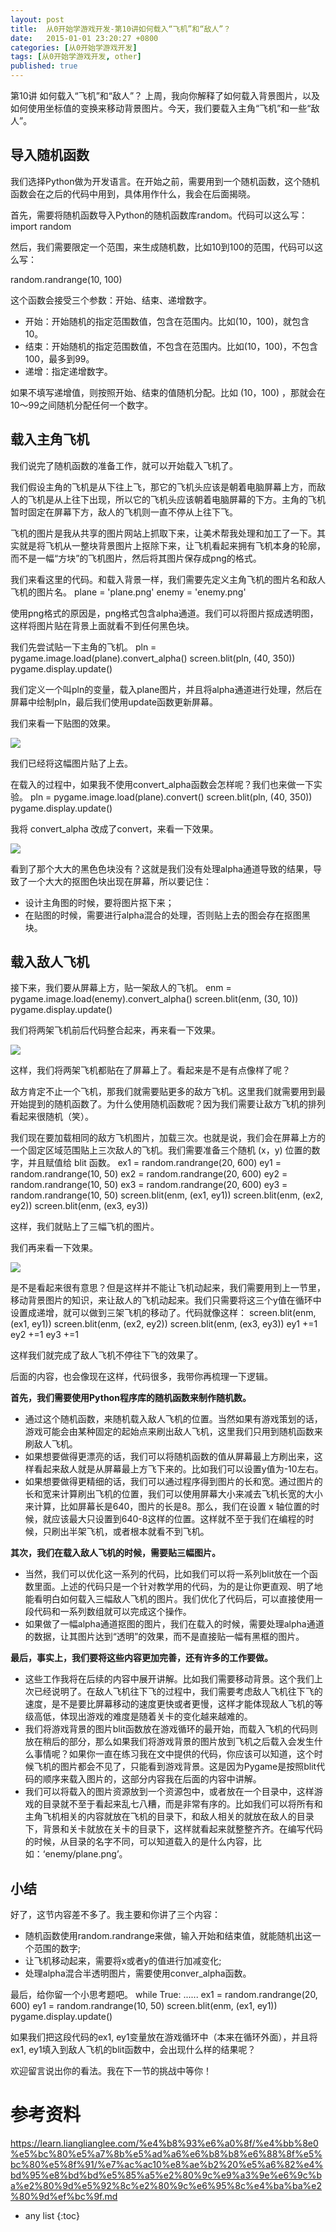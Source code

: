 ```yaml
---
layout: post
title:  从0开始学游戏开发-第10讲如何载入“飞机”和“敌人”？
date:   2015-01-01 23:20:27 +0800
categories: [从0开始学游戏开发]
tags: [从0开始学游戏开发, other]
published: true
---
```




第10讲 如何载入“飞机”和“敌人”？
上周，我向你解释了如何载入背景图片，以及如何使用坐标值的变换来移动背景图片。今天，我们要载入主角“飞机”和一些“敌人”。

## 导入随机函数

我们选择Python做为开发语言。在开始之前，需要用到一个随机函数，这个随机函数会在之后的代码中用到，具体用作什么，我会在后面揭晓。

首先，需要将随机函数导入Python的随机函数库random。代码可以这么写：
import random

然后，我们需要限定一个范围，来生成随机数，比如10到100的范围，代码可以这么写：

random.randrange(10, 100)

这个函数会接受三个参数：开始、结束、递增数字。

* 开始：开始随机的指定范围数值，包含在范围内。比如(10，100)，就包含10。
* 结束：开始随机的指定范围数值，不包含在范围内。比如(10，100)，不包含100，最多到99。
* 递增：指定递增数字。

如果不填写递增值，则按照开始、结束的值随机分配。比如 (10，100) ，那就会在10～99之间随机分配任何一个数字。

## 载入主角飞机

我们说完了随机函数的准备工作，就可以开始载入飞机了。

我们假设主角的飞机是从下往上飞，那它的飞机头应该是朝着电脑屏幕上方，而敌人的飞机是从上往下出现，所以它的飞机头应该朝着电脑屏幕的下方。主角的飞机暂时固定在屏幕下方，敌人的飞机则一直不停从上往下飞。

飞机的图片是我从共享的图片网站上抓取下来，让美术帮我处理和加工了一下。其实就是将飞机从一整块背景图片上抠除下来，让飞机看起来拥有飞机本身的轮廓，而不是一幅“方块”的飞机图片，然后将其图片保存成png的格式。

我们来看这里的代码。和载入背景一样，我们需要先定义主角飞机的图片名和敌人飞机的图片名。
plane = 'plane.png' enemy = 'enemy.png'

使用png格式的原因是，png格式包含alpha通道。我们可以将图片抠成透明图，这样将图片贴在背景上面就看不到任何黑色块。

我们先尝试贴一下主角的飞机。
pln = pygame.image.load(plane).convert_alpha() screen.blit(pln, (40, 350)) pygame.display.update()

我们定义一个叫pln的变量，载入plane图片，并且将alpha通道进行处理，然后在屏幕中绘制pln，最后我们使用update函数更新屏幕。

我们来看一下贴图的效果。

![](https://learn.lianglianglee.com/%e4%b8%93%e6%a0%8f/%e4%bb%8e0%e5%bc%80%e5%a7%8b%e5%ad%a6%e6%b8%b8%e6%88%8f%e5%bc%80%e5%8f%91/assets/3b13e0a3ff4b7006ee4a1ddbaf8309ca.jpg)

我们已经将这幅图片贴了上去。

在载入的过程中，如果我不使用convert_alpha函数会怎样呢？我们也来做一下实验。
pln = pygame.image.load(plane).convert() screen.blit(pln, (40, 350)) pygame.display.update()

我将 convert_alpha 改成了convert，来看一下效果。

![](https://learn.lianglianglee.com/%e4%b8%93%e6%a0%8f/%e4%bb%8e0%e5%bc%80%e5%a7%8b%e5%ad%a6%e6%b8%b8%e6%88%8f%e5%bc%80%e5%8f%91/assets/4ba2eb42b15c44056099e53489104d57.jpg)

看到了那个大大的黑色色块没有？这就是我们没有处理alpha通道导致的结果，导致了一个大大的抠图色块出现在屏幕，所以要记住：

* 设计主角图的时候，要将图片抠下来；
* 在贴图的时候，需要进行alpha混合的处理，否则贴上去的图会存在抠图黑块。

## 载入敌人飞机

接下来，我们要从屏幕上方，贴一架敌人的飞机。
enm = pygame.image.load(enemy).convert_alpha() screen.blit(enm, (30, 10)) pygame.display.update()

我们将两架飞机前后代码整合起来，再来看一下效果。

![](https://learn.lianglianglee.com/%e4%b8%93%e6%a0%8f/%e4%bb%8e0%e5%bc%80%e5%a7%8b%e5%ad%a6%e6%b8%b8%e6%88%8f%e5%bc%80%e5%8f%91/assets/ee3059e4cb999d4a5f532c634e88d331.jpg)

这样，我们将两架飞机都贴在了屏幕上了。看起来是不是有点像样了呢？

敌方肯定不止一个飞机，那我们就需要贴更多的敌方飞机。这里我们就需要用到最开始提到的随机函数了。为什么使用随机函数呢？因为我们需要让敌方飞机的排列看起来很随机（笑）。

我们现在要加载相同的敌方飞机图片，加载三次。也就是说，我们会在屏幕上方的一个固定区域范围贴上三次敌人的飞机。我们需要准备三个随机 (x，y) 位置的数字，并且赋值给 blit 函数。
ex1 = random.randrange(20, 600) ey1 = random.randrange(10, 50) ex2 = random.randrange(20, 600) ey2 = random.randrange(10, 50) ex3 = random.randrange(20, 600) ey3 = random.randrange(10, 50) screen.blit(enm, (ex1, ey1)) screen.blit(enm, (ex2, ey2)) screen.blit(enm, (ex3, ey3))

这样，我们就贴上了三幅飞机的图片。

我们再来看一下效果。

![](https://learn.lianglianglee.com/%e4%b8%93%e6%a0%8f/%e4%bb%8e0%e5%bc%80%e5%a7%8b%e5%ad%a6%e6%b8%b8%e6%88%8f%e5%bc%80%e5%8f%91/assets/b932a985b390ccf359a4a56f25796c7d.jpg)

是不是看起来很有意思？但是这样并不能让飞机动起来，我们需要用到上一节里，移动背景图片的知识，来让敌人的飞机动起来。我们只需要将这三个y值在循环中设置成递增，就可以做到三架飞机的移动了。代码就像这样：
screen.blit(enm, (ex1, ey1)) screen.blit(enm, (ex2, ey2)) screen.blit(enm, (ex3, ey3)) ey1 +=1 ey2 +=1 ey3 +=1

这样我们就完成了敌人飞机不停往下飞的效果了。

后面的内容，也会像现在这样，代码很多，我带你再梳理一下逻辑。

**首先，我们需要使用Python程序库的随机函数来制作随机数。**

* 通过这个随机函数，来随机载入敌人飞机的位置。当然如果有游戏策划的话，游戏可能会由某种固定的起始点来刷出敌人飞机，这里我们只用到随机函数来刷敌人飞机。
* 如果想要做得更漂亮的话，我们可以将随机函数的值从屏幕最上方刷出来，这样看起来敌人就是从屏幕最上方飞下来的。比如我们可以设置y值为-10左右。
* 如果想要做得更精细的话，我们可以通过程序得到图片的长和宽。通过图片的长和宽来计算刷出飞机的位置，我们可以使用屏幕大小来减去飞机长宽的大小来计算，比如屏幕长是640，图片的长是8。那么，我们在设置 x 轴位置的时候，就应该最大只设置到640-8这样的位置。这样就不至于我们在编程的时候，只刷出半架飞机，或者根本就看不到飞机。

**其次，我们在载入敌人飞机的时候，需要贴三幅图片。**

* 当然，我们可以优化这一系列的代码，比如我们可以将一系列blit放在一个函数里面。上述的代码只是一个针对教学用的代码，为的是让你更直观、明了地能看明白如何载入三幅敌人飞机的图片。我们优化了代码后，可以直接使用一段代码和一系列数组就可以完成这个操作。
* 如果做了一幅alpha通道抠图的图片，我们在载入的时候，需要处理alpha通道的数据，让其图片达到“透明”的效果，而不是直接贴一幅有黑框的图片。

**最后，事实上，我们要将这些内容更加完善，还有许多的工作要做。**

* 这些工作我将在后续的内容中展开讲解。比如我们需要移动背景。这个我们上次已经说明了。在敌人飞机往下飞的过程中，我们需要考虑敌人飞机往下飞的速度，是不是要比屏幕移动的速度更快或者更慢，这样才能体现敌人飞机的等级高低，体现出游戏的难度是随着关卡的变化越来越难的。
* 我们将游戏背景的图片blit函数放在游戏循环的最开始，而载入飞机的代码则放在稍后的部分，那么如果我们将游戏背景的图片放到飞机之后载入会发生什么事情呢？如果你一直在练习我在文中提供的代码，你应该可以知道，这个时候飞机的图片都会不见了，只能看到游戏背景。这是因为Pygame是按照blit代码的顺序来载入图片的，这部分内容我在后面的内容中讲解。
* 我们可以将载入的图片资源放到一个资源包中，或者放在一个目录中，这样游戏的目录就不至于看起来乱七八糟，而是非常有序的。比如我们可以将所有和主角飞机相关的内容就放在飞机的目录下，和敌人相关的就放在敌人的目录下，背景和关卡就放在关卡的目录下，这样就看起来就整整齐齐。在编写代码的时候，从目录的名字不同，可以知道载入的是什么内容，比如：‘enemy/plane.png’。

## 小结

好了，这节内容差不多了。我主要和你讲了三个内容：

* 随机函数使用random.randrange来做，输入开始和结束值，就能随机出这一个范围的数字;
* 让飞机移动起来，需要将x或者y的值进行加减变化;
* 处理alpha混合半透明图片，需要使用conver_alpha函数。

最后，给你留一个小思考题吧。
while True: ...... ex1 = random.randrange(20, 600) ey1 = random.randrange(10, 50) screen.blit(enm, (ex1, ey1)) pygame.display.update()

如果我们把这段代码的ex1, ey1变量放在游戏循环中（本来在循环外面），并且将ex1, ey1填入到敌人飞机的blit函数中，会出现什么样的结果呢？

欢迎留言说出你的看法。我在下一节的挑战中等你！




# 参考资料

https://learn.lianglianglee.com/%e4%b8%93%e6%a0%8f/%e4%bb%8e0%e5%bc%80%e5%a7%8b%e5%ad%a6%e6%b8%b8%e6%88%8f%e5%bc%80%e5%8f%91/%e7%ac%ac10%e8%ae%b2%20%e5%a6%82%e4%bd%95%e8%bd%bd%e5%85%a5%e2%80%9c%e9%a3%9e%e6%9c%ba%e2%80%9d%e5%92%8c%e2%80%9c%e6%95%8c%e4%ba%ba%e2%80%9d%ef%bc%9f.md

* any list
{:toc}
